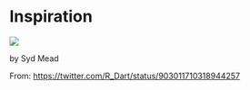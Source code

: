 # Inspiration

![](https://db-feed.s3.amazonaws.com/legacy/DIgjaYBUEAA9FtB-1504278653971.jpg)

by Syd Mead

From: https://twitter.com/R_Dart/status/903011710318944257